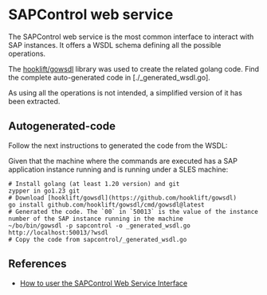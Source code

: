 # SAPControl web service

The SAPControl web service is the most common interface to interact with SAP instances.
It offers a WSDL schema defining all the possible operations.

The [hooklift/gowsdl](https://github.com/hooklift/gowsdl) library was used to create the related golang code.
Find the complete auto-generated code in [./_generated_wsdl.go].

As using all the operations is not intended, a simplified version of it has been extracted.

## Autogenerated-code

Follow the next instructions to generated the code from the WSDL:

Given that the machine where the commands are executed has a SAP application instance running and is running under a SLES machine:

```
# Install golang (at least 1.20 version) and git
zypper in go1.23 git
# Download [hooklift/gowsdl](https://github.com/hooklift/gowsdl)
go install github.com/hooklift/gowsdl/cmd/gowsdl@latest
# Generated the code. The `00` in `50013` is the value of the instance number of the SAP instance running in the machine
~/bo/bin/gowsdl -p sapcontrol -o _generated_wsdl.go http://localhost:50013/?wsdl
# Copy the code from sapcontrol/_generated_wsdl.go
```


## References

- [How to user the SAPControl Web Service Interface](https://www.sap.com/documents/2016/09/0a40e60d-8b7c-0010-82c7-eda71af511fa.html)